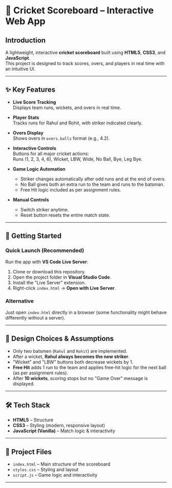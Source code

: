 # 🏏 Cricket Scoreboard – Interactive Web App

## Introduction
A lightweight, interactive **cricket scoreboard** built using **HTML5**, **CSS3**, and **JavaScript**.  
This project is designed to track scores, overs, and players in real time with an intuitive UI.

---

## ✨ Key Features

- **Live Score Tracking**  
  Displays team runs, wickets, and overs in real time.

- **Player Stats**  
  Tracks runs for Rahul and Rohit, with striker indicated clearly.

- **Overs Display**  
  Shows overs in `overs.balls` format (e.g., 4.2).

- **Interactive Controls**  
  Buttons for all major cricket actions:  
  Runs (1, 2, 3, 4, 6), Wicket, LBW, Wide, No Ball, Bye, Leg Bye.

- **Game Logic Automation**
  - Striker changes automatically after odd runs and at the end of overs.  
  - No Ball gives both an extra run to the team and runs to the batsman.  
  - Free Hit logic included as per assignment rules.

- **Manual Controls**
  - Switch striker anytime.  
  - Reset button resets the entire match state.

---

## 🚀 Getting Started

### Quick Launch (Recommended)
Run the app with **VS Code Live Server**:

1. Clone or download this repository.  
2. Open the project folder in **Visual Studio Code**.  
3. Install the "Live Server" extension.  
4. Right-click `index.html` → **Open with Live Server**.

### Alternative
Just open `index.html` directly in a browser (some functionality might behave differently without a server).

---

## 🎨 Design Choices & Assumptions

- Only two batsmen (`Rahul` and `Rohit`) are implemented.  
- After a wicket, **Rahul always becomes the new striker**.  
- "Wicket" and "LBW" buttons both decrease wickets by 1.  
- **Free Hit** adds 1 run to the team and applies free-hit logic for the next ball (as per assignment rules).  
- After **10 wickets**, scoring stops but no "Game Over" message is displayed.

---

## 🛠️ Tech Stack

- **HTML5** – Structure  
- **CSS3** – Styling (modern, responsive layout)  
- **JavaScript (Vanilla)** – Match logic & interactivity  

---

## 📂 Project Files

- `index.html` – Main structure of the scoreboard  
- `styles.css` – Styling and layout  
- `script.js` – Game logic and interactivity  

---
